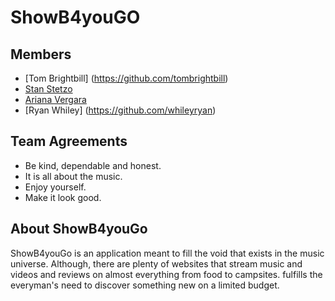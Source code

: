 # ShowB4youGO
## Members 
* [Tom Brightbill] (https://github.com/tombrightbill)
* [Stan Stetzo](https://github.com/sszeto71)
* [Ariana Vergara](https://github.com/arianakvergara)
* [Ryan Whiley] (https://github.com/whileyryan)

## Team Agreements
* Be kind, dependable and honest.
* It is all about the music. 
* Enjoy yourself. 
* Make it look good. 

## About ShowB4youGo
ShowB4youGo is an application meant to fill the void that exists in the music universe. Although,
there are plenty of websites that stream music and videos and reviews on almost everything from food 
to campsites. 
fulfills the everyman's need to discover something new on a limited budget. 
